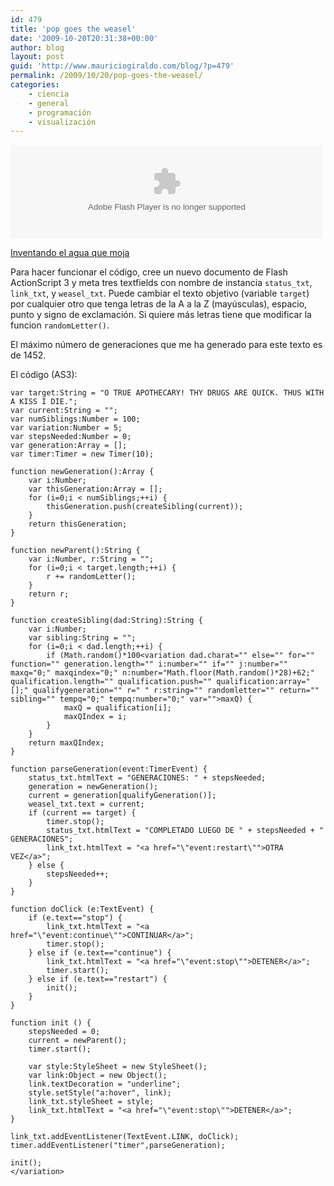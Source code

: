 ```yaml
---
id: 479
title: 'pop goes the weasel'
date: '2009-10-20T20:31:38+00:00'
author: blog
layout: post
guid: 'http://www.mauriciogiraldo.com/blog/?p=479'
permalink: /2009/10/20/pop-goes-the-weasel/
categories:
    - ciencia
    - general
    - programación
    - visualización
---
```


<object classid="clsid:d27cdb6e-ae6d-11cf-96b8-444553540000" codebase="http://download.macromedia.com/pub/shockwave/cabs/flash/swflash.cab#version=6,0,40,0" height="150" width="500"><param name="src" value="http://www.mauriciogiraldo.com/blog/wp-content/uploads/2009/10/weasel.swf"></param><embed height="150" src="http://www.mauriciogiraldo.com/blog/wp-content/uploads/2009/10/weasel.swf" type="application/x-shockwave-flash" width="500"></embed></object>

[Inventando el agua que moja](http://en.wikipedia.org/wiki/Weasel_program)

Para hacer funcionar el código, cree un nuevo documento de Flash ActionScript 3 y meta tres textfields con nombre de instancia `status_txt`, `link_txt`, y `weasel_txt`. Puede cambiar el texto objetivo (variable `target`) por cualquier otro que tenga letras de la A a la Z (mayúsculas), espacio, punto y signo de exclamación. Si quiere más letras tiene que modificar la funcion `randomLetter()`.

El máximo número de generaciones que me ha generado para este texto es de 1452.

El código (AS3):

```
var target:String = "O TRUE APOTHECARY! THY DRUGS ARE QUICK. THUS WITH A KISS I DIE.";
var current:String = "";
var numSiblings:Number = 100;
var variation:Number = 5;
var stepsNeeded:Number = 0;
var generation:Array = [];
var timer:Timer = new Timer(10);

function newGeneration():Array {
	var i:Number;
	var thisGeneration:Array = [];
	for (i=0;i < numSiblings;++i) {
		thisGeneration.push(createSibling(current));
	}
	return thisGeneration;
}

function newParent():String {
	var i:Number, r:String = "";
	for (i=0;i < target.length;++i) {
		r += randomLetter();
	}
	return r;
}

function createSibling(dad:String):String {
	var i:Number;
	var sibling:String = "";
	for (i=0;i < dad.length;++i) {
		if (Math.random()*100<variation dad.charat="" else="" for="" function="" generation.length="" i:number="" if="" j:number="" maxq="0;" maxqindex="0;" n:number="Math.floor(Math.random()*28)+62;" qualification.length="" qualification.push="" qualification:array="[];" qualifygeneration="" r=" " r:string="" randomletter="" return="" sibling="" tempq="0;" tempq:number="0;" var="">maxQ) {
			maxQ = qualification[i];
			maxQIndex = i;
		}
	}
	return maxQIndex;
}

function parseGeneration(event:TimerEvent) {
	status_txt.htmlText = "GENERACIONES: " + stepsNeeded;
	generation = newGeneration();
	current = generation[qualifyGeneration()];
	weasel_txt.text = current;
	if (current == target) {
		timer.stop();
		status_txt.htmlText = "COMPLETADO LUEGO DE " + stepsNeeded + " GENERACIONES";
		link_txt.htmlText = "<a href="\"event:restart\"">OTRA VEZ</a>";
	} else {
		stepsNeeded++;
	}
}

function doClick (e:TextEvent) {
	if (e.text=="stop") {
		link_txt.htmlText = "<a href="\"event:continue\"">CONTINUAR</a>";
		timer.stop();
	} else if (e.text=="continue") {
		link_txt.htmlText = "<a href="\"event:stop\"">DETENER</a>";
		timer.start();
	} else if (e.text=="restart") {
		init();
	}
}

function init () {
	stepsNeeded = 0;
	current = newParent();
	timer.start();

	var style:StyleSheet = new StyleSheet();
	var link:Object = new Object();
	link.textDecoration = "underline";
	style.setStyle("a:hover", link);
	link_txt.styleSheet = style;
	link_txt.htmlText = "<a href="\"event:stop\"">DETENER</a>";
}

link_txt.addEventListener(TextEvent.LINK, doClick);
timer.addEventListener("timer",parseGeneration);

init();
</variation>
```